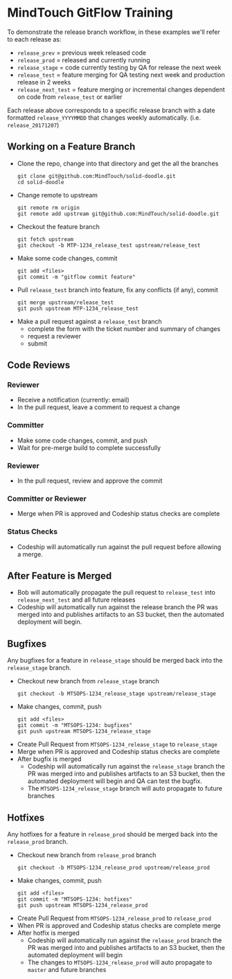 MindTouch GitFlow Training
==========================

To demonstrate the release branch workflow, in these examples we'll refer to each release as:

* `release_prev` = previous week released code
* `release_prod` = released and currently running
* `release_stage` = code currently testing by QA for release the next week
* `release_test` = feature merging for QA testing next week and production release in 2 weeks
* `release_next_test` = feature merging or incremental changes dependent on code from `release_test` or earlier

Each release above corresponds to a specific release branch with a date formatted `release_YYYYMMDD` that changes weekly automatically. (i.e. `release_20171207`)

## Working on a Feature Branch

* Clone the repo, change into that directory and get the all the branches
    ```
    git clone git@github.com:MindTouch/solid-doodle.git
    cd solid-doodle
    ```
* Change remote to upstream
    ```
    git remote rm origin
    git remote add upstream git@github.com:MindTouch/solid-doodle.git
    ```
* Checkout the feature branch
    ```
    git fetch upstream
    git checkout -b MTP-1234_release_test upstream/release_test
    ```
* Make some code changes, commit
    ```
    git add <files>
    git commit -m "gitflow commit feature"
    ```
* Pull `release_test` branch into feature, fix any conflicts (if any), commit
    ```
    git merge upstream/release_test
    git push upstream MTP-1234_release_test
	```
* Make a pull request against a `release_test` branch
	* complete the form with the ticket number and summary of changes
	* request a reviewer
	* submit

## Code Reviews

### Reviewer

* Receive a notification (currently: email)
* In the pull request, leave a comment to request a change

### Committer

* Make some code changes, commit, and push
* Wait for pre-merge build to complete successfully

### Reviewer

* In the pull request, review and approve the commit

### Committer or Reviewer

* Merge when PR is approved and Codeship status checks are complete

### Status Checks

* Codeship will automatically run against the pull request before allowing a merge.

## After Feature is Merged

* Bob will automatically propagate the pull request to `release_test` into `release_next_test` and all future releases
* Codeship will automatically run against the release branch the PR was merged into and publishes artifacts to an S3 bucket, then the automated deployment will begin.

## Bugfixes

Any bugfixes for a feature in `release_stage` should be merged back into the `release_stage` branch.

* Checkout new branch from `release_stage` branch
    ```
    git checkout -b MTSOPS-1234_release_stage upstream/release_stage
    ```
* Make changes, commit, push
    ```
    git add <files>
    git commit -m "MTSOPS-1234: bugfixes"
    git push upstream MTSOPS-1234_release_stage
    ```
* Create Pull Request from `MTSOPS-1234_release_stage` to `release_stage`
* Merge when PR is approved and Codeship status checks are complete
* After bugfix is merged
    * Codeship will automatically run against the `release_stage` branch the PR was merged into and publishes artifacts to an S3 bucket, then the automated deployment will begin and QA can test the bugfix.
    * The `MTSOPS-1234_release_stage` branch will auto propagate to future branches

## Hotfixes

Any hotfixes for a feature in `release_prod` should be merged back into the `release_prod` branch.

* Checkout new branch from `release_prod` branch
    ```
    git checkout -b MTSOPS-1234_release_prod upstream/release_prod
    ```
* Make changes, commit, push
    ```
    git add <files>
    git commit -m "MTSOPS-1234: hotfixes"
    git push upstream MTSOPS-1234_release_prod
    ```
* Create Pull Request from `MTSOPS-1234_release_prod` to `release_prod`
* When PR is approved and Codeship status checks are complete merge
* After hotfix is merged
    * Codeship will automatically run against the `release_prod` branch the PR was merged into and publishes artifacts to an S3 bucket, then the automated deployment will begin
    * The changes to `MTSOPS-1234_release_prod` will auto propagate to `master` and future branches
